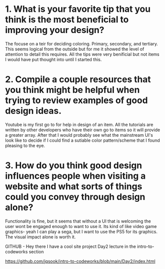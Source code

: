 # 1. What is your favorite tip that you think is the most beneficial to improving your design?

The focuse on a teir for deciding coloring. Primary, secondary, and tertiary. This seems logical from the outside but for me it showed the level of attention to detail this requires. All the tips were very benificial but not items I would have put thought into until I started this.

# 2. Compile a couple resources that you think might be helpful when trying to review examples of good design ideas.

Youtube is my first go to for help in design of an item. All the tutorials are written by other developers who have their own go to items so it will provide a greater array.
After that I would probably see what the mainstream UI's look like to decide if I could find a sutiable color pattern/scheme that I found pleasing to the eye.

# 3. How do you think good design influences people when visiting a website and what sorts of things could you convey through design alone?

Functionality is fine, but it seems that without a UI that is welcoming the user wont be engaged enough to want to use it. Its kind of like video game graphics- yeah I can play a sega, but I want to use the PS5 for its graphics. The visual impact alone is worth it.

GITHUB - Hey there I have a cool site project
Day2 lecture in the intro-to-codeworks section

<!-- This is a dumpster fire- I was really struggling at the start -->

https://github.com/jqsook/intro-to-codeworks/blob/main/Day2/index.html
